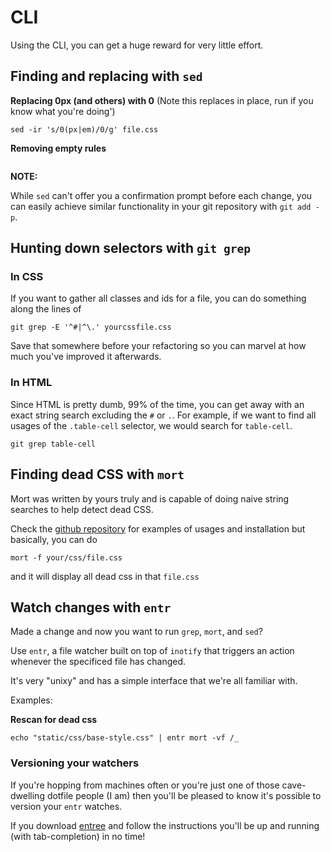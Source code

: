 # CLI

Using the CLI, you can get a huge reward for very little effort.


## Finding and replacing with `sed`

**Replacing 0px (and others) with 0**
(Note this replaces in place, run if you know what you're doing')
```
sed -ir 's/0(px|em)/0/g' file.css
```

**Removing empty rules**
```

```

**NOTE:**

While `sed` can't offer you a confirmation prompt before each change,
you can easily achieve similar functionality in your git repository with `git add -p`.

## Hunting down selectors with `git grep`

### In CSS

If you want to gather all classes and ids for a file, you can do something along the lines of

```
git grep -E '^#|^\.' yourcssfile.css
```

Save that somewhere before your refactoring so you can marvel at how much you've improved it afterwards.

### In HTML 

Since HTML is pretty dumb, 99% of the time, you can get away with an exact string search excluding the `#` or `.`.
For example, if we want to find all usages of the `.table-cell` selector, we would search for `table-cell`.

```
git grep table-cell
```

## Finding dead CSS with `mort`

Mort was written by yours truly and is capable of doing naive string searches to help detect dead CSS.

Check the [github repository](https://github.com/joereynolds/mort/) for examples of usages and installation but basically, you can do  

```
mort -f your/css/file.css
```

and it will display all dead css in that `file.css`

## Watch changes with `entr`

Made a change and now you want to run `grep`, `mort`, and `sed`?

Use `entr`, a file watcher built on top of `inotify` that triggers an action whenever the specificed file has changed.

It's very "unixy" and has a simple interface that we're all familiar with.

Examples:

**Rescan for dead css**

```
echo "static/css/base-style.css" | entr mort -vf /_
```

### Versioning your watchers

If you're hopping from machines often or you're just one of those cave-dwelling dotfile people (I am)
then you'll be pleased to know it's possible to version your `entr` watches.

If you download [entree](https://github.com/joereynolds/entree) and follow the instructions you'll be up and running (with tab-completion) in no time!

